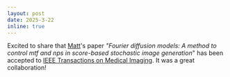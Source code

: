 ```yaml
---
layout: post
date: 2025-3-22
inline: true
---
```


Excited to share that [Matt](https://scholar.google.com/citations?user=G2Cc0okAAAAJ&hl=en)'s paper _"Fourier diffusion models: A method to control mtf and nps in score-based stochastic image generation_" has been accepted to [IEEE Transactions on Medical Imaging](https://ieeexplore.ieee.org/abstract/document/10937272). It was a great collaboration!